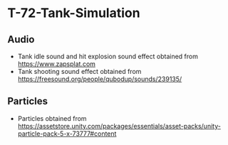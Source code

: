# T-72-Tank-Simulation
## Audio
- Tank idle sound and hit explosion sound effect obtained from https://www.zapsplat.com
- Tank shooting sound effect obtained from https://freesound.org/people/qubodup/sounds/239135/
## Particles
 - Particles obtained from https://assetstore.unity.com/packages/essentials/asset-packs/unity-particle-pack-5-x-73777#content
